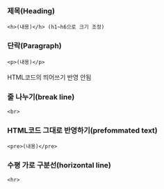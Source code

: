 ### 제목(Heading)
```<h>(내용)</h> (h1~h6으로 크기 조정)```
### 단락(Paragraph)
```<p>(내용)</p>```<br><br>
HTML코드의 띄어쓰기 반영 안됨
### 줄 나누기(break line) 
```<br>```
### HTML코드 그대로 반영하기(prefommated text)
```<pre>(내용)</pre>```
### 수평 가로 구분선(horizontal line) 
```<hr>```
